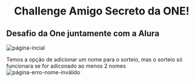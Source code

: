 <h1 align="center"> Challenge Amigo Secreto da ONE!</h1>

## Desafio da One juntamente com a Alura

![página-incial](https://github.com/user-attachments/assets/c1adda25-912a-4aee-b0eb-61a51515b66a)

Temos a opção de adicionar um nome para o sorteio, mas o sorteio só funcionara se for adiconado ao menos 2 nomes
![página-erro-nome-inválido](https://github.com/user-attachments/assets/8401d80c-8af1-4477-892f-72187ae94466)

